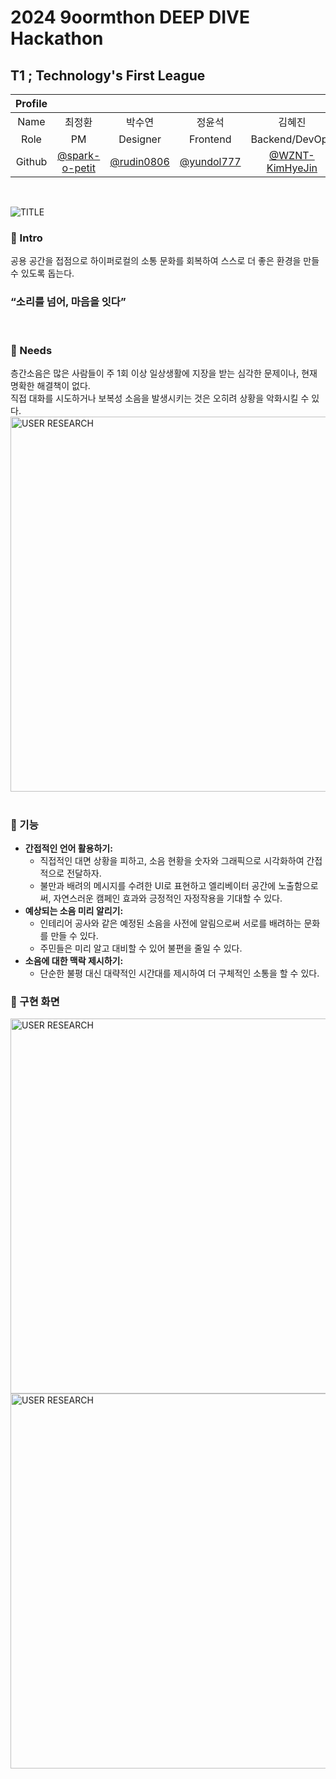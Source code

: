 # 2024 9oormthon DEEP DIVE Hackathon
  
## T1 ; Technology's First League
|Profile|||||
|:------:|:---:|:---:|:---:|:---:|  
|Name|최정환|박수연|정윤석|김혜진|  
|Role|PM|Designer|Frontend|Backend/DevOps|
|Github|[@spark-o-petit](https://github.com/spark-o-petit)|[@rudin0806](https://github.com/rudin0806)|[@yundol777](https://github.com/yundol777)|[@WZNT-KimHyeJin](https://github.com/WZNT-KimHyeJin)
</br>  

![TITLE](https://github.com/user-attachments/assets/a28f5376-6d17-4507-bdb5-38e8de99a493)




### 📌 Intro
공용 공간을 접점으로 하이퍼로컬의 소통 문화를 회복하여 스스로 더 좋은 환경을 만들 수 있도록 돕는다.<br>
### “소리를 넘어, 마음을 잇다”
<br>


### 📌 Needs
층간소음은 많은 사람들이 주 1회 이상 일상생활에 지장을 받는 심각한 문제이나, 현재 명확한 해결책이 없다.<br>
직접 대화를 시도하거나 보복성 소음을 발생시키는 것은 오히려 상황을 악화시킬 수 있다.
<img src="https://github.com/user-attachments/assets/298e98e2-82e9-4338-a963-3e42cbe9a78b" alt="USER RESEARCH" width="600">
<br>
<br>



### 📌 기능
- **간접적인 언어 활용하기:**
  - 직접적인 대면 상황을 피하고, 소음 현황을 숫자와 그래픽으로 시각화하여 간접적으로 전달하자.
  - 불만과 배려의 메시지를 수려한 UI로 표현하고 엘리베이터 공간에 노출함으로써, 자연스러운 캠페인 효과와 긍정적인 자정작용을 기대할 수 있다.
- **예상되는 소음 미리 알리기:**
  - 인테리어 공사와 같은 예정된 소음을 사전에 알림으로써 서로를 배려하는 문화를 만들 수 있다.
  - 주민들은 미리 알고 대비할 수 있어 불편을 줄일 수 있다.
- **소음에 대한 맥락 제시하기:**
  - 단순한 불평 대신 대략적인 시간대를 제시하여 더 구체적인 소통을 할 수 있다.


### 📌 구현 화면

<img src="https://github.com/user-attachments/assets/b68ba9ca-109b-4944-8ddc-11a091b64075" alt="USER RESEARCH" width="600">
<img src="https://github.com/user-attachments/assets/8ea2add6-4a73-4fd3-80f9-75ba0fcaa8e7" alt="USER RESEARCH" width="600"> 

